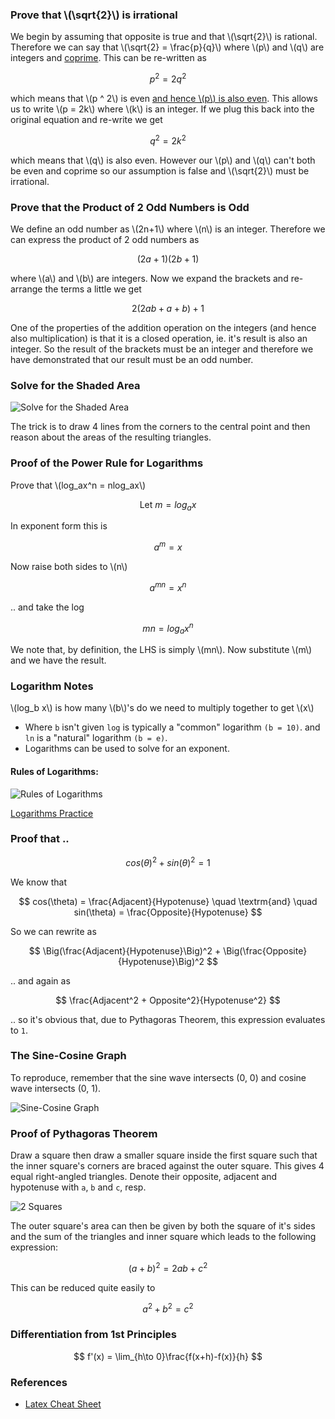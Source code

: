### Prove that \\(\sqrt{2}\\) is irrational

We begin by assuming that opposite is true and that \\(\sqrt{2}\\) is rational.
Therefore we can say that \\(\sqrt{2} = \frac{p}{q}\\) where \\(p\\) and \\(q\\) are integers and [coprime](https://en.wikipedia.org/wiki/Coprime_integers).
This can be re-written as

$$
p ^ 2 = 2 q ^ 2
$$

which means that \\(p ^ 2\\) is even
[and hence \\(p\\) is also even](https://math.stackexchange.com/questions/2708654/if-the-square-of-an-integer-number-x-is-even-then-x-has-to-be-even/2708668#2708668).
This allows us to write \\(p = 2k\\) where \\(k\\) is an integer.
If we plug this back into the original equation and re-write we get

$$
q ^ 2 = 2 k ^ 2
$$

which means that \\(q\\) is also even.
However our \\(p\\) and \\(q\\) can't both be even and coprime so our assumption is false and \\(\sqrt{2}\\) must be irrational.

### Prove that the Product of 2 Odd Numbers is Odd

We define an odd number as \\(2n+1\\) where \\(n\\) is an integer.
Therefore we can express the product of 2 odd numbers as

$$
(2a+1)(2b+1)
$$

where \\(a\\) and \\(b\\) are integers. Now we expand the brackets and re-arrange the terms a little we get

$$
2(2ab + a + b) + 1
$$

One of the properties of the addition operation on the integers (and hence also multiplication) is that it is a closed operation, ie. it's result is also an integer. So the result of the brackets must be an integer and therefore we have demonstrated that our result must be an odd number. 

### Solve for the Shaded Area

![Solve for the Shaded Area](https://mindyourdecisions.com/blog/wp-content/uploads/2018/06/Find-The-Area-You-Should-Be-Able-To-Solve-problem.png)

The trick is to draw 4 lines from the corners to the central point and then reason about the areas of the resulting triangles.

### Proof of the Power Rule for Logarithms

Prove that \\(log_ax^n = nlog_ax\\)

$$
\textrm{Let} \: m=log_ax
$$

In exponent form this is

$$
a^m = x
$$

Now raise both sides to \\(n\\)

$$
a^{mn} = x^n
$$

.. and take the log

$$
mn = log_a x^n
$$

We note that, by definition, the LHS is simply \\(mn\\). Now substitute \\(m\\) and we have the result.

### Logarithm Notes

\\(log_b x\\) is how many \\(b\\)'s do we need to multiply together to get \\(x\\)

- Where `b` isn't given `log` is typically a "common" logarithm `(b = 10)`. and `ln` is a "natural" logarithm `(b = e)`.
- Logarithms can be used to solve for an exponent.

#### Rules of Logarithms:

![Rules of Logarithms](https://www.chilimath.com/wp-content/uploads/2020/03/log-rules.gif)

[Logarithms Practice](https://madasmaths.com/archive/maths_booklets/basic_topics/various/logarithms_practice.pdf)

### Proof that ..

$$
cos(\theta)^2+sin(\theta)^2=1
$$

We know that

$$
cos(\theta) = \frac{Adjacent}{Hypotenuse} \quad \textrm{and} \quad sin(\theta) = \frac{Opposite}{Hypotenuse}
$$

So we can rewrite as

$$
\Big(\frac{Adjacent}{Hypotenuse}\Big)^2 + \Big(\frac{Opposite}{Hypotenuse}\Big)^2
$$

.. and again as

$$
\frac{Adjacent^2 + Opposite^2}{Hypotenuse^2}
$$

.. so it's obvious that, due to Pythagoras Theorem, this expression evaluates to `1`.

### The Sine-Cosine Graph

To reproduce, remember that the sine wave intersects (0, 0) and cosine wave intersects (0, 1).

![Sine-Cosine Graph](https://www.mathsisfun.com/algebra/images/sine-cosine-graph.svg)

### Proof of Pythagoras Theorem

Draw a square then draw a smaller square inside the first square such that the inner square's corners are braced against the outer square. This gives 4 equal right-angled triangles. Denote their opposite, adjacent and hypotenuse with `a`, `b` and `c`, resp.

![2 Squares](https://graphicmaths.com/img/gcse/trigonometry/pythagoras/pythagoras-proof-visual-1.png)

The outer square's area can then be given by both the square of it's sides and the sum of the triangles and inner square which leads to the following expression:

$$
(a + b)^2 = 2ab + c^2
$$

This can be reduced quite easily to

$$
a^2 + b^2 = c^2
$$

### Differentiation from 1st Principles

$$
f'(x) = \lim_{h\to 0}\frac{f(x+h)-f(x)}{h}
$$

### References

- [Latex Cheat Sheet](https://tug.ctan.org/info/undergradmath/undergradmath.pdf)